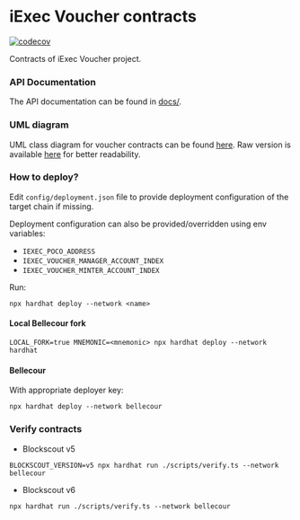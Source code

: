 # iExec Voucher contracts

[![codecov](https://codecov.io/github/iExecBlockchainComputing/iexec-voucher-contracts/graph/badge.svg)](https://codecov.io/github/iExecBlockchainComputing/iexec-voucher-contracts)

Contracts of iExec Voucher project.

### API Documentation

The API documentation can be found in [docs/](./docs/index.md).

### UML diagram

UML class diagram for voucher contracts can be found [here](./docs/class-diagram.svg).
Raw version is available [here](./docs/class-diagram.svg?raw=true) for better readability.

### How to deploy?

Edit `config/deployment.json` file to provide deployment configuration of the target
chain if missing.

Deployment configuration can also be provided/overridden using env variables:

* `IEXEC_POCO_ADDRESS`
* `IEXEC_VOUCHER_MANAGER_ACCOUNT_INDEX`
* `IEXEC_VOUCHER_MINTER_ACCOUNT_INDEX`

Run:
```
npx hardhat deploy --network <name>
```

#### Local Bellecour fork

```
LOCAL_FORK=true MNEMONIC=<mnemonic> npx hardhat deploy --network hardhat
```

#### Bellecour

With appropriate deployer key:
```
npx hardhat deploy --network bellecour
```

### Verify contracts

- Blockscout v5

```
BLOCKSCOUT_VERSION=v5 npx hardhat run ./scripts/verify.ts --network bellecour
```

- Blockscout v6

```
npx hardhat run ./scripts/verify.ts --network bellecour
```
